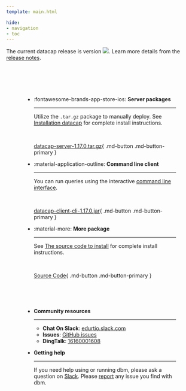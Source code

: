 ```yaml
---
template: main.html

hide:
- navigation
- toc
---
```


<style>
.md-typeset h1 {
  text-align: center;
  font-weight: 1000;
}
</style>

<div class="font-center">
The current datacap release is version <img src="https://img.shields.io/github/v/release/EdurtIO/datacap.svg" />. Learn more details from the <a href="/release-latest.html">release notes</a>.
</div>

<div class="grid cards" markdown style="margin-top: 30px; padding: 50px;">

- :fontawesome-brands-app-store-ios: __Server packages__

    ---

    Utilize the `.tar.gz` package to manually deploy. See [Installation datacap](./reference/get_started/install.md) for complete install instructions.

    <br />

    [datacap-server-1.17.0.tar.gz](http://downloads.edurt.io/datacap/latest/datacap-release.tar.gz){ .md-button .md-button-primary }

- :material-application-outline: __Command line client__

     ---
  
     You can run queries using the interactive [command line interface](/reference/clients/cli.html).
     
     <br />
  
     [datacap-client-cli-1.17.0.jar](https://repo1.maven.org/maven2/io/edurt/datacap/datacap-client-cli/1.17.0/datacap-client-cli-1.17.0.jar){ .md-button .md-button-primary }
  
- :material-more: __More package__

    ---

    See [The source code to install](./reference/get_started/install.md#the-source-code-to-install) for complete install instructions.

    <br />

    [Source Code](https://github.com/devlive-community/datacap){ .md-button .md-button-primary }

</div>

<div class="grid cards" markdown style="padding: 0 50px 30px 50px;">

- __Community resources__

    ---

    * **Chat On Slack**: [edurtio.slack.com](https://edurtio.slack.com/archives/C02EU2YM2N8)
    * **Issues**: [GitHub issues](https://github.com/devlive-community/datacap/issues)
    * **DingTalk**: [16160001608]()

- __Getting help__

    ---

    If you need help using or running dbm, please ask a question on [Slack](https://edurtio.slack.com/archives/C02EU2YM2N8). Please [report](https://github.com/EdurtIO/datacap/issues/new/choose) any issue you find with dbm.

</div>
